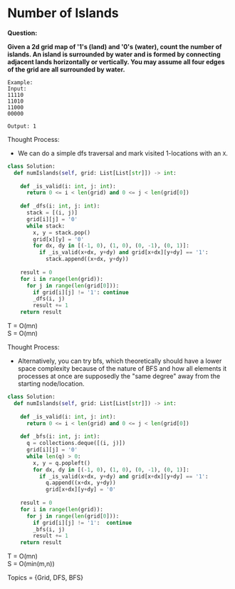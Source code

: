 # Number of Islands

<b>Question:</b>  

<b>Given a 2d grid map of '1's (land) and '0's (water), count the number of islands. An island is surrounded by water and is formed by connecting adjacent lands horizontally or vertically. You may assume all four edges of the grid are all surrounded by water.</b>

```
Example:
Input:
11110
11010
11000
00000

Output: 1
```

Thought Process: 
* We can do a simple dfs traversal and mark visited 1-locations with an `X`.

```python
class Solution:
  def numIslands(self, grid: List[List[str]]) -> int:
    
    def _is_valid(i: int, j: int):
      return 0 <= i < len(grid) and 0 <= j < len(grid[0])
    
    def _dfs(i: int, j: int):
      stack = [(i, j)]
      grid[i][j] = '0'
      while stack:
        x, y = stack.pop()
        grid[x][y] = '0'
        for dx, dy in [(-1, 0), (1, 0), (0, -1), (0, 1)]:
          if _is_valid(x+dx, y+dy) and grid[x+dx][y+dy] == '1': 
            stack.append((x+dx, y+dy))
      
    result = 0    
    for i in range(len(grid)):
      for j in range(len(grid[0])):
        if grid[i][j] != '1': continue
        _dfs(i, j)
        result += 1
    return result          
```

T = O(mn)    
S = O(mn)  

Thought Process:
* Alternatively, you can try bfs, which theoretically should have a lower space complexity because of the nature of BFS and how all elements it processes at once are supposedly the "same degree" away from the starting node/location.

```python
class Solution:
  def numIslands(self, grid: List[List[str]]) -> int:
    
    def _is_valid(i: int, j: int):
      return 0 <= i < len(grid) and 0 <= j < len(grid[0])
    
    def _bfs(i: int, j: int):
      q = collections.deque([(i, j)])
      grid[i][j] = '0'
      while len(q) > 0:
        x, y = q.popleft()        
        for dx, dy in [(-1, 0), (1, 0), (0, -1), (0, 1)]:
          if _is_valid(x+dx, y+dy) and grid[x+dx][y+dy] == '1': 
            q.append((x+dx, y+dy))
            grid[x+dx][y+dy] = '0'
    
    result = 0    
    for i in range(len(grid)):
      for j in range(len(grid[0])):
        if grid[i][j] != '1':  continue         
        _bfs(i, j)
        result += 1
    return result
```

T = O(mn)  
S = O(min(m,n))  

Topics = {Grid, DFS, BFS}
